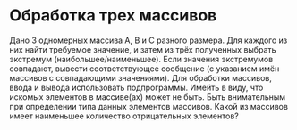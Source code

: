 # Обработка трех массивов 
Дано 3 одномерных массива A, B и C разного размера. Для каждого из них найти требуемое значение, и затем из трёх полученных выбрать экстремум (наибольшее/наименьшее). Если значения экстремумов совпадают, вывести соответствующее сообщение (с указанием имён массивов с совпадающими значениями). Для обработки массивов, ввода и вывода использовать подпрограммы. Имейть в виду, что искомых элементов в массиве(ах) может не быть. Быть внимательным при определении типа данных элементов массивов.
Какой из массивов имеет наименьшее количество отрицательных элементов?
